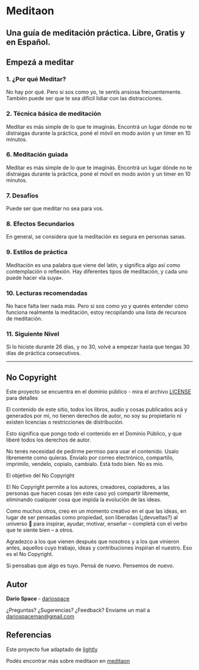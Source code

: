 # Meditaon
## Una guía de meditación práctica. Libre, Gratis y en Español.


## Empezá a meditar

### 1. ¿Por qué Meditar?
No hay por qué. Pero si sos como yo, te sentís ansiosa frecuentemente. También puede ser que te sea difícil lidiar con las distracciones.

### 2. Técnica básica de meditación
Meditar es más simple de lo que te imaginás. Encontrá un lugar dónde no te distraigas durante la práctica, poné el móvil en modo avión y un timer en 10 minutos.

### 6. Meditación guiada
Meditar es más simple de lo que te imaginás. Encontrá un lugar dónde no te distraigas durante la práctica, poné el móvil en modo avión y un timer en 10 minutos.

### 7. Desafíos
Puede ser que meditar no sea para vos.

### 8. Efectos Secundarios
En general, se considera que la meditación es segura  en personas sanas.

### 9. Estilos de práctica
Meditación es una palabra que viene del latín, y significa algo así como contemplación o reflexión. Hay diferentes tipos de meditación, y cada uno puede hacer «la suya».

### 10. Lecturas recomendadas
No hace falta leer nada más. Pero si sos como yo y querés entender cómo funciona realmente la meditación, estoy recopilando una lista de recursos de meditación.

### 11. Siguiente Nivel
Si lo hiciste durante 26 días, y no 30, volvé a empezar hasta que tengas 30 días de práctica consecutivos.


***


## No Copyright
Este proyecto se encuentra en el dominio público - mira el archivo [LICENSE](LICENSE) para detalles

El contenido de este sitio, todos los libros, audio y cosas publicados acá y generados por mi, no tienen derechos de autor, no soy su propietario ni existen licencias o restricciones de distribución.

Esto significa que pongo todo el contenido en el Dominio Público, y que liberé todos los derechos de autor.

No tenés necesidad de pedirme permiso para usar el contenido. Usalo libremente como quieras. Envialo por correo electrónico, compartilo, imprimilo, vendelo, copialo, cambialo. Está todo bien. No es mío.

El objetivo del No Copyright

El No Copyright permite a los autores, creadores, copiadores, a las personas que hacen cosas (en este caso yo) compartir libremente, eliminando cualquier cosa que impida la evolución de las ideas.

Como muchos otros, creo en un momento creativo en el que las ideas, en lugar de ser pensadas como propiedad, son liberadas (¿devueltas?) al universo 🌌 para inspirar, ayudar, motivar, enseñar – completá con el verbo que te siente bien – a otros.

Agradezco a los que vienen después que nosotros y a los que vinieron antes, aquellos cuyo trabajo, ideas y contribuciones inspiran el nuestro. Eso es el No Copyright.

Si pensabas que algo es tuyo. Pensá de nuevo. Pensemos de nuevo.

## Autor
**Dario Space** - [dariospace](https://github.com/dariospace)

¿Preguntas? ¿Sugerencias? ¿Feedback? Enviame un mail a dariospaceman@gmail.com

## Referencias
Este proyecto fue adaptado de [lightly](https://github.com/lightly-io/)

Podés encontrar más sobre meditaon en [meditaon](http://meditaon.com)